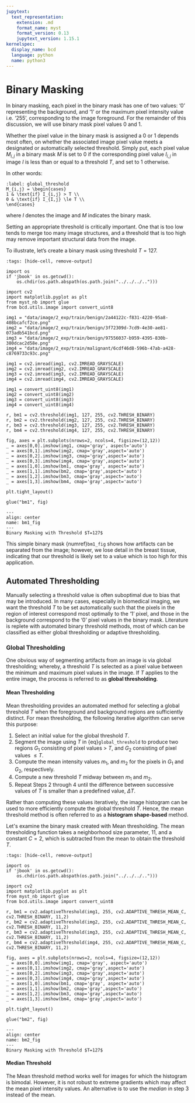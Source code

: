 ```yaml
---
jupytext:
  text_representation:
    extension: .md
    format_name: myst
    format_version: 0.13
    jupytext_version: 1.15.1
kernelspec:
  display_name: bcd
  language: python
  name: python3
---
```


# Binary Masking

In binary masking, each pixel in the binary mask has one of two values: ‘0’ representing the background, and ‘1’ or the maximum pixel intensity value i.e. ‘255’, corresponding to the image foreground. For the remainder of this discussion, we will use binary mask pixel values 0 and 1.

Whether the pixel value in the binary mask is assigned a 0 or 1 depends most often, on whether the associated image pixel value meets a designated or automatically selected threshold. Simply put, each pixel value $M_{i,j}$ in a binary mask $M$ is set to 0 if the corresponding pixel value $I_{i,j}$ in image $I$ is less than or equal to a threshold $T$, and set to 1 otherwise.

In other words:

```{math}
:label: global_threshold
M_{i,j} = \begin{cases}
1 & \text{if} I_{i,j} > T \\
0 & \text{if} I_{I,j} \le T \\
\end{cases}
```

where $I$ denotes the image and $M$ indicates the binary mask.

Setting an appropriate threshold is critically important. One that is too low tends to merge too many image structures, and a threshold that is too high may remove important structural data from the image.

To illustrate, let’s create a binary mask using threshold $T=127$.

```{code-cell} ipython3
:tags: [hide-cell, remove-output]

import os
if 'jbook' in os.getcwd():
    os.chdir(os.path.abspath(os.path.join("../../../..")))

import cv2
import matplotlib.pyplot as plt
from myst_nb import glue
from bcd.utils.image import convert_uint8

img1 = "data/image/2_exp/train/benign/2a44122c-f831-4220-95a8-408bcafcf2ce.png"
img2 = "data/image/2_exp/train/benign/3f72309d-7cd9-4e30-ae81-073adb541bcd.png"
img3 = "data/image/2_exp/train/benign/97556037-b959-4395-830b-380dcac2d58e.png"
img4 = "data/image/2_exp/train/malignant/6cdf46d8-596b-47ab-a428-c8769733c93c.png"

img1 = cv2.imread(img1, cv2.IMREAD_GRAYSCALE)
img2 = cv2.imread(img2, cv2.IMREAD_GRAYSCALE)
img3 = cv2.imread(img3, cv2.IMREAD_GRAYSCALE)
img4 = cv2.imread(img4, cv2.IMREAD_GRAYSCALE)

img1 = convert_uint8(img1)
img2 = convert_uint8(img2)
img3 = convert_uint8(img3)
img4 = convert_uint8(img4)

r, bm1 = cv2.threshold(img1, 127, 255, cv2.THRESH_BINARY)
r, bm2 = cv2.threshold(img2, 127, 255, cv2.THRESH_BINARY)
r, bm3 = cv2.threshold(img3, 127, 255, cv2.THRESH_BINARY)
r, bm4 = cv2.threshold(img4, 127, 255, cv2.THRESH_BINARY)

fig, axes = plt.subplots(nrows=2, ncols=4, figsize=(12,12))
_ = axes[0,0].imshow(img1, cmap='gray', aspect='auto')
_ = axes[0,1].imshow(img2, cmap='gray',aspect='auto')
_ = axes[0,2].imshow(img3, cmap='gray',aspect='auto')
_ = axes[0,3].imshow(img4, cmap='gray',aspect='auto')
_ = axes[1,0].imshow(bm1, cmap='gray', aspect='auto')
_ = axes[1,1].imshow(bm2, cmap='gray',aspect='auto')
_ = axes[1,2].imshow(bm3, cmap='gray',aspect='auto')
_ = axes[1,3].imshow(bm4, cmap='gray',aspect='auto')

plt.tight_layout()

glue("bm1", fig)
```

```{glue:figure} bm1
---
align: center
name: bm1_fig
---
Binary Masking with Threshold $T=127$
```

This simple binary mask {numref}`bm1_fig` shows how artifacts can be separated from the image; however, we lose detail in the breast tissue, indicating that our threshold is likely set to a value which is too high for this application.

## Automated Thresholding

Manually selecting a threshold value is often suboptimal due to bias that may be introduced. In many cases, especially in biomedical imaging, we want the threshold $T$ to be set automatically such that the pixels in the region of interest correspond most optimally to the ‘1’ pixel, and those in the background correspond to the ‘0’ pixel values in the binary mask. Literature is replete with automated binary threshold methods, most of which can be classified as either global thresholding or adaptive thresholding.

### Global Thresholding

One obvious way of segmenting artifacts from an image is via global thresholding; whereby, a threshold $T$ is selected as a pixel value between the minimum and maximum pixel values in the image. If $T$ applies to the entire image, the process is referred to as **global thresholding**.

#### Mean Thresholding

Mean thresholding provides an automated method for selecting a global threshold $T$ when the foreground and background regions are sufficiently distinct. For mean thresholding, the following iterative algorithm can serve this purpose:

1. Select an initial value for the global threshold $T$.
2. Segment the image using $T$ in {eq}`global_threshold`  to produce two regions $G_1$ consisting of pixel values > $T$, and $G_2$ consisting of pixel values $\le T$.
3. Compute the mean intensity values $m_1$, and $m_2$ for the pixels in $G_1$ and $G_2$, respectively.
4. Compute a new threshold $T$ midway between $m_1$ and $m_2$.
5. Repeat Steps 2 through 4 until the difference between successive values of $T$ is smaller than a predefined value, $\Delta T$.

Rather than computing these values iteratively, the image histogram can be used to more efficiently compute the global threshold $T$. Hence, the mean threshold method is often referred to as a **histogram shape-based** method.

Let's examine the binary mask created with Mean thresholding. The mean thresholding function takes a neighborhood size parameter, 11, and a constant $C=2$, which is subtracted from the mean to obtain the threshold $T$.

```{code-cell} ipython3
:tags: [hide-cell, remove-output]

import os
if 'jbook' in os.getcwd():
    os.chdir(os.path.abspath(os.path.join("../../../..")))

import cv2
import matplotlib.pyplot as plt
from myst_nb import glue
from bcd.utils.image import convert_uint8

r, bm1 = cv2.adaptiveThreshold(img1, 255, cv2.ADAPTIVE_THRESH_MEAN_C, cv2.THRESH_BINARY, 11,2)
r, bm2 = cv2.adaptiveThreshold(img2, 255, cv2.ADAPTIVE_THRESH_MEAN_C, cv2.THRESH_BINARY, 11,2)
r, bm3 = cv2.adaptiveThreshold(img3, 255, cv2.ADAPTIVE_THRESH_MEAN_C, cv2.THRESH_BINARY, 11,2)
r, bm4 = cv2.adaptiveThreshold(img4, 255, cv2.ADAPTIVE_THRESH_MEAN_C, cv2.THRESH_BINARY, 11,2)

fig, axes = plt.subplots(nrows=2, ncols=4, figsize=(12,12))
_ = axes[0,0].imshow(img1, cmap='gray', aspect='auto')
_ = axes[0,1].imshow(img2, cmap='gray',aspect='auto')
_ = axes[0,2].imshow(img3, cmap='gray',aspect='auto')
_ = axes[0,3].imshow(img4, cmap='gray',aspect='auto')
_ = axes[1,0].imshow(bm1, cmap='gray', aspect='auto')
_ = axes[1,1].imshow(bm2, cmap='gray',aspect='auto')
_ = axes[1,2].imshow(bm3, cmap='gray',aspect='auto')
_ = axes[1,3].imshow(bm4, cmap='gray',aspect='auto')

plt.tight_layout()

glue("bm2", fig)
```

```{glue:figure} bm2
---
align: center
name: bm2_fig
---
Binary Masking with Threshold $T=127$
```


#### Median Threshold

The Mean threshold method works well for images for which the histogram is bimodal. However, it is not robust to extreme gradients which may affect the mean pixel intensity values. An alternative is to use the *median* in step 3 instead of the mean.
